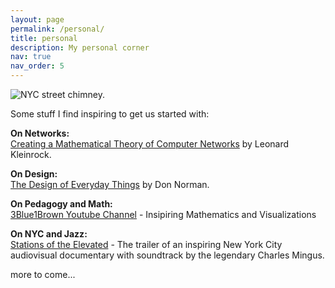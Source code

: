 ```yaml
---
layout: page
permalink: /personal/
title: personal
description: My personal corner
nav: true
nav_order: 5
---
```


![NYC street chimney.](https://compote.slate.com/images/0973e596-3e19-4b3a-ab6d-c2adac7abe57.jpeg?crop=568%2C346%2Cx0%2Cy0&width=1920)


Some stuff I find inspiring to get us started with:

**On Networks:**\
[Creating a Mathematical Theory of Computer Networks](https://www.researchgate.net/publication/220244226_Creating_a_Mathematical_Theory_of_Computer_Networks) by Leonard Kleinrock.

**On Design:**\
[The Design of Everyday Things](https://www.amazon.com/Design-Everyday-Things-Revised-Expanded/dp/0465050654) by Don Norman.

**On Pedagogy and Math:**\
[3Blue1Brown Youtube Channel](https://www.youtube.com/@3blue1brown) - Insipiring Mathematics and Visualizations

**On NYC and Jazz:**\
[Stations of the Elevated](https://www.youtube.com/watch?v=J0iqF6A4vRI) - The trailer of an inspiring New York City audiovisual documentary with soundtrack by the legendary Charles Mingus.

more to come...